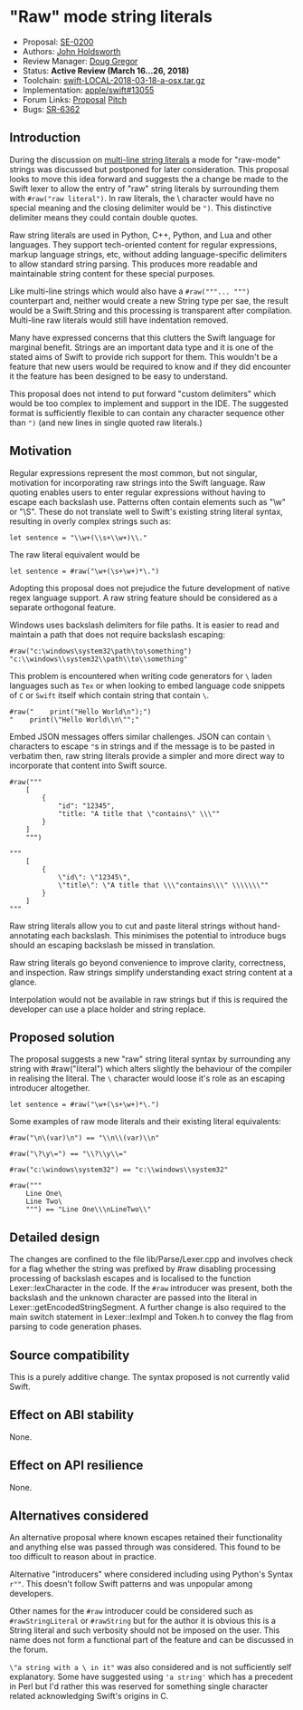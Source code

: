 # "Raw" mode string literals

* Proposal: [SE-0200](0200-raw-string-escaping.md)
* Authors: [John Holdsworth](https://github.com/johnno1962)
* Review Manager: [Doug Gregor](https://github.com/DougGregor)
* Status: **Active Review (March 16...26, 2018)**
* Toolchain: [swift-LOCAL-2018-03-18-a-osx.tar.gz](http://johnholdsworth.com/swift-LOCAL-2018-03-18-a-osx.tar.gz)
* Implementation: [apple/swift#13055](https://github.com/apple/swift/pull/13055)
* Forum Links: [Proposal](https://forums.swift.org/t/se-0200-raw-mode-string-literals/11048) [Pitch](https://forums.swift.org/t/pitch-raw-mode-string-literals/7120)
* Bugs: [SR-6362](https://bugs.swift.org/browse/SR-6362)

## Introduction

During the discussion on [multi-line string literals](https://github.com/apple/swift-evolution/blob/master/proposals/0168-multi-line-string-literals.md) a mode for "raw-mode" strings was discussed but postponed for later consideration. This proposal looks to move this idea forward and suggests the a change be made to the Swift lexer to allow the entry of "raw" string literals by surrounding them with `#raw("raw literal")`. In raw literals, the \ character would have no special meaning and the closing delimiter would be `")`. This distinctive delimiter means they could contain double quotes.

Raw string literals are used in Python, C++, Python, and Lua and other languages. They support tech-oriented content for regular expressions, markup language strings, etc, without adding language-specific delimiters to allow standard string parsing. This produces more readable and maintainable string content for these special purposes.

Like multi-line strings which would also have a `#raw("""... """)` counterpart and, neither would create a new String type per sae, the result would be a Swift.String and this processing is transparent after compilation. Multi-line raw literals would still have indentation removed.

Many have expressed concerns that this clutters the Swift language for marginal benefit. Strings are an important data type and it is one of the stated aims of Swift to provide rich support for them. This wouldn't be a feature that new users would be required to know and if they did encounter it the feature has been designed to be easy to understand.

This proposal does not intend to put forward "custom delimiters" which would be too complex to implement and support in the IDE. The suggested format is sufficiently flexible to can contain any character sequence other than `")` (and new lines in single quoted raw literals.)

## Motivation

Regular expressions represent the most common, but not singular, motivation for incorporating raw strings into the Swift language. Raw quoting enables users to enter regular expressions without having to escape each backslash use. Patterns often contain elements such as "\w" or "\S". These do not translate well to Swift's existing string literal syntax, resulting in overly complex strings such as:

    let sentence = "\\w+(\\s+\\w+)\\."
    
The raw literal equivalent would be
    
    let sentence = #raw("\w+(\s+\w+)*\.")

Adopting this proposal does not prejudice the future development of native regex language support. A raw string feature should be considered as a separate orthogonal feature.

Windows uses backslash delimiters for file paths. It is easier to read and maintain a path that does not require backslash escaping:

	#raw("c:\windows\system32\path\to\something")
	"c:\\windows\\system32\\path\\to\\something"
	
This problem is encountered when writing code generators for `\` laden languages such as `Tex` or when looking to embed language code snippets of `C` or `Swift` itself which contain string that contain `\`.

	#raw("    print("Hello World\n");")
	"    print(\"Hello World\\n\"";"

Embed JSON messages offers similar challenges. JSON can contain `\` characters to escape `"`s in strings and if the message is to be pasted in verbatim then, raw string literals provide a simpler and more direct way to incorporate that content into Swift source.

	#raw("""
		[
			{
				"id": "12345",
				"title: "A title that \"contains\" \\\""
			}
		]
		""")

	"""
		[
			{
				\"id\": \"12345\",
				\"title\": \"A title that \\\"contains\\\" \\\\\\\""
			}
		]
	"""

Raw string literals allow you to cut and paste literal strings without hand-annotating each backslash. This minimises the potential to introduce bugs should an escaping backslash be missed in translation.
	
Raw string literals go beyond convenience to improve clarity, correctness, and inspection. Raw strings simplify understanding exact string content at a glance.

Interpolation would not be available in raw strings but if this is required the developer can use a place holder and string replace.

## Proposed solution

The proposal suggests a new "raw" string literal syntax by surrounding any string with #raw("literal") which alters slightly the behaviour of the compiler in realising the literal. The `\` character would loose it's role as an escaping introducer altogether.

    let sentence = #raw("\w+(\s+\w+)*\.")

Some examples of raw mode literals and their existing literal equivalents:

	#raw("\n\(var)\n") == "\\n\\(var)\\n"

	#raw("\?\y\=") == "\\?\\y\\="

	#raw("c:\windows\system32") == "c:\\windows\\system32"

	#raw("""
		Line One\
		Line Two\
		""") == "Line One\\\nLineTwo\\"

## Detailed design

The changes are confined to the file lib/Parse/Lexer.cpp and involves check for a flag whether the string was prefixed by #raw disabling processing processing of backslash escapes and is localised to the function Lexer::lexCharacter in the code. If the `#raw` introducer was present, both the backslash and the unknown character are passed into the literal in Lexer::getEncodedStringSegment. A further change is also required to the main switch statement in Lexer::lexImpl and Token.h to convey the flag from parsing to code generation phases.

## Source compatibility

This is a purely additive change. The syntax proposed is not currently valid Swift.

## Effect on ABI stability

None.

## Effect on API resilience

None.

## Alternatives considered

An alternative proposal where known escapes retained their functionality and anything else was passed through was considered. This found to be too difficult to reason about in practice. 

Alternative "introducers" where considered including using Python's Syntax `r""`. This doesn't follow Swift patterns and was unpopular among developers. 

Other names for the `#raw` introducer could be considered such as `#rawStringLiteral` or `#rawString` but for the author it is obvious this is a String literal and such verbosity should not be imposed on the user. This name does not form a functional part of the feature and can be discussed in the forum. 

`\"a string with a \ in it"` was also considered and is not sufficiently self explanatory. Some have suggested using `'a string'` which has a precedent in Perl but I'd rather this was reserved for something single character related acknowledging Swift's origins in C.